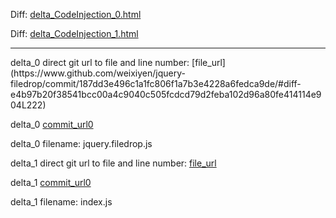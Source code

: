 Diff: [delta_CodeInjection_0.html](./delta_CodeInjection_0.html)

Diff: [delta_CodeInjection_1.html](./delta_CodeInjection_1.html)

<hr>
delta_0 direct git url to file and line number: [file_url](https://www.github.com/weixiyen/jquery-filedrop/commit/187dd3e496c1a1fc806f1a7b3e4228a6fedca9de/#diff-e4b97b20f38541bcc00a4c9040c505fcdcd79d2feba102d96a80fe414114e904L222)

delta_0 [commit_url0](https://www.github.com/weixiyen/jquery-filedrop/commit/187dd3e496c1a1fc806f1a7b3e4228a6fedca9de)

delta_0 filename: jquery.filedrop.js



delta_1 direct git url to file and line number: [file_url](https://www.github.com/artsy/backbone-super-sync/commit/0ec5935598ad1fb98e43e7aba8f6f8ee3f72a018/#diff-e727e4bdf3657fd1d798edcd6b099d6e092f8573cba266154583a746bba0f346L120)

delta_1 [commit_url0](https://www.github.com/artsy/backbone-super-sync/commit/0ec5935598ad1fb98e43e7aba8f6f8ee3f72a018)

delta_1 filename: index.js



